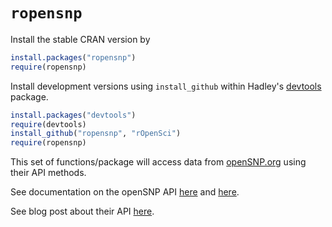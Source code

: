 # `ropensnp`

Install the stable CRAN version by

```R
install.packages("ropensnp")
require(ropensnp)
```

Install development versions using `install_github` within Hadley's [devtools](https://github.com/hadley/devtools) package.

```R
install.packages("devtools")
require(devtools)
install_github("ropensnp", "rOpenSci")
require(ropensnp)
```

This set of functions/package will access data from [openSNP.org](http://opensnp.org/) using their API methods. 

See documentation on the openSNP API [here](http://opensnp.org/faq#api) and [here](https://github.com/gedankenstuecke/snpr/wiki/JSON-API).

See blog post about their API [here](http://opensnp.wordpress.com/2012/01/18/some-progress-on-the-api-json-endpoints/).